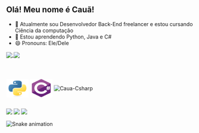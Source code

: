 ## Olá! Meu nome é Cauã!

- 🔭 Atualmente sou Desenvolvedor Back-End freelancer e estou cursando Ciência da computação
- 🌱 Estou aprendendo Python, Java e C# 
- 😄 Pronouns: Ele/Dele

<a href="https://github.com/He1nka/">
  <img height=200  align="center" src="https://github-readme-stats.vercel.app/api?username=He1nka&theme=dark&card_width=320" />
</a>
<a href="https://github.com/He1nka/">
  <img height=200 align="center" src="https://github-readme-stats.vercel.app/api/top-langs?username=He1nka&layout=compact&langs_count=8&card_width=320&theme=dark" />
</a>

#
 <div style="display: inline_block"><br>
  <img align="center" alt="Caua-Python" height="50" width="60" src="https://raw.githubusercontent.com/devicons/devicon/master/icons/python/python-original.svg">
  <img align="center" alt="Caua-Csharp" height="50" width="60" src="https://raw.githubusercontent.com/devicons/devicon/master/icons/csharp/csharp-original.svg">
  <img align="center" alt="Caua-Csharp" height="50" width="60" src=https://cdn-icons-png.flaticon.com/128/5968/5968282.png>
</div>

 ##
 
<div> 
  <a href="https://www.instagram.com/cauahenriquepar/" target="_blank"><img src="https://img.shields.io/badge/-Instagram-%23E4405F?style=for-the-badge&logo=instagram&logoColor=white" target="_blank"></a>
  <a href = "mailto:cauahenriqueccpar@gmail.com"><img src="https://img.shields.io/badge/-Gmail-%23333?style=for-the-badge&logo=gmail&logoColor=white" target="_blank"></a>
  <a href="https://www.linkedin.com/in/cauaparente/" target="_blank"><img src="https://img.shields.io/badge/-LinkedIn-%230077B5?style=for-the-badge&logo=linkedin&logoColor=white" target="_blank"></a> 
</div>

![Snake animation](https://github.com/He1nka/He1nka/blob/output/github-contribution-grid-snake.svg)
